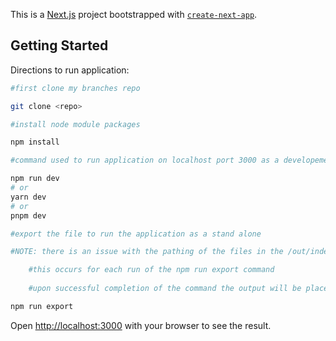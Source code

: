 This is a [Next.js](https://nextjs.org/) project bootstrapped with [`create-next-app`](https://github.com/vercel/next.js/tree/canary/packages/create-next-app).

## Getting Started

Directions to run application:

```bash
#first clone my branches repo

git clone <repo>

#install node module packages

npm install

#command used to run application on localhost port 3000 as a developement server

npm run dev
# or
yarn dev
# or
pnpm dev

#export the file to run the application as a stand alone

#NOTE: there is an issue with the pathing of the files in the /out/index.html you must add a dot (.) infront of each href and src path in the index.html file (this will add the CSS and Javascript)

	#this occurs for each run of the npm run export command
	
	#upon successful completion of the command the output will be placed into the out folder and the website can be accessed through clicking the index.html page

npm run export
```

Open [http://localhost:3000](http://localhost:3000) with your browser to see the result.


